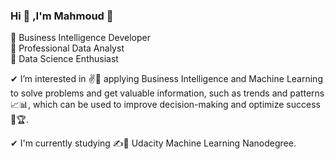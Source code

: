 ### Hi 👋 ,I'm Mahmoud 🤝

 🥇 Business Intelligence Developer  
 🥇 Professional Data Analyst  
 🥇 Data Science Enthusiast  

✔ I’m interested in ✌🚀 applying Business Intelligence and Machine Learning to solve problems and get valuable information, 
such as trends and patterns 📈📊, which can be used to improve decision-making and optimize success 🎯🏆.

✔ I'm currently studying ✍🎯 Udacity Machine Learning Nanodegree.
